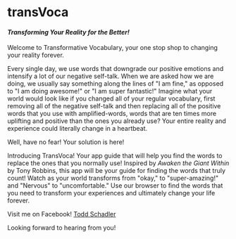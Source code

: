 # transVoca
#### *Transforming Your Reality for the Better!*

Welcome to Transformative Vocabulary, your one stop shop to changing your reality forever.

Every single day, we use words that downgrade our positive emotions and intensify a lot of our negative self-talk. When we are asked how we are doing, we usually say something along the lines of "I am fine," as opposed to "I am doing awesome!" or "I am super fantastic!" Imagine what your world would look like if you changed all of your regular vocabulary, first removing all of the negative self-talk and then replacing all of the positive words that you use with amplified-words, words that are ten times more uplifting and positive than the ones you already use? Your entire reality and experience could literally change in a heartbeat.

Well, have no fear! Your solution is here!

Introducing TransVoca! Your app guide that will help you find the words to replace the ones that you normally use! Inspired by *Awaken the Giant Within* by Tony Robbins, this app will be your guide for finding the words that truly count!
Watch as your world transforms from "okay," to "super-amazing!" and "Nervous" to "uncomfortable."
Use our browser to find the words that you need to transform your experiences and ultimately change your life forever.

Visit me on Facebook!
[Todd Schadler](http://www.facebook.com/toddsqui)

Looking forward to hearing from you!
